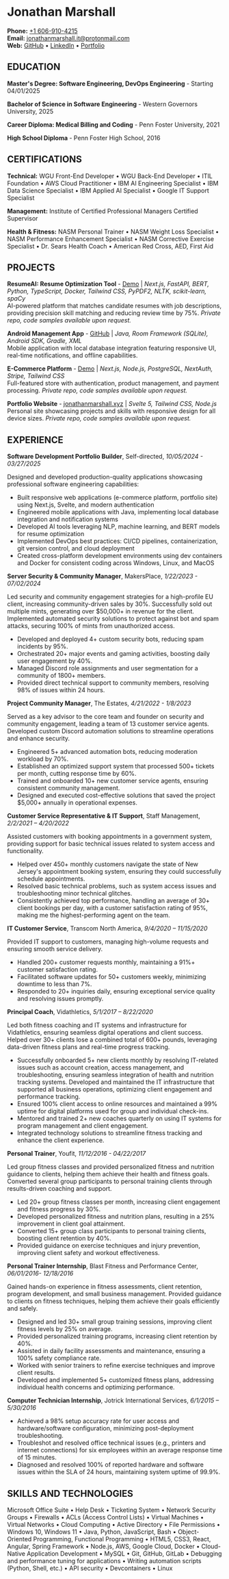 # Jonathan Marshall

**Phone:** [+1 606-910-4215](tel:+16069104215)  
**Email:** [jonathanmarshall.it@protonmail.com](mailto:jonathanmarshall.it@protonmail.com)  
**Web:** [GitHub](https://github.com/codebymarshall) • [LinkedIn](https://linkedin.com/in/codebymarshall) • [Portfolio](https://jonathanmarshall.xyz)

## EDUCATION

**Master's Degree: Software Engineering, DevOps Engineering**    - Starting 04/01/2025

**Bachelor of Science in Software Engineering**                   - Western Governors University, 2025  

**Career Diploma: Medical Billing and Coding** - Penn Foster University, 2021

**High School Diploma**                                                   - Penn Foster High School, 2016  

## CERTIFICATIONS

**Technical:** WGU Front-End Developer • WGU Back-End Developer • ITIL Foundation • AWS Cloud Practitioner • IBM AI Engineering Specialist • IBM Data Science Specialist • IBM Applied AI Specialist • Google IT Support Specialist

**Management:** Institute of Certified Professional Managers Certified Supervisor

**Health & Fitness:** NASM Personal Trainer • NASM Weight Loss Specialist • NASM Performance Enhancement Specialist • NASM Corrective Exercise Specialist • Dr. Sears Health Coach • American Red Cross, AED, First Aid

## PROJECTS

**ResumeAI: Resume Optimization Tool** - [Demo](https://resume-pilot-fp94.vercel.app/) | *Next.js, FastAPI, BERT, Python, TypeScript, Docker, Tailwind CSS, PyPDF2, NLTK, scikit-learn, spaCy*  
AI-powered platform that matches candidate resumes with job descriptions, providing precision skill matching and reducing review time by 75%. *Private repo, code samples available upon request.*

**Android Management App** - [GitHub](https://github.com/codebymarshall/mobile-app) | *Java, Room Framework (SQLite), Android SDK, Gradle, XML*  
Mobile application with local database integration featuring responsive UI, real-time notifications, and offline capabilities.

**E-Commerce Platform** - [Demo](https://eccomerce-store-nine.vercel.app/) | *Next.js, Node.js, PostgreSQL, NextAuth, Stripe, Tailwind CSS*  
Full-featured store with authentication, product management, and payment processing. *Private repo, code samples available upon request.*

**Portfolio Website** - [jonathanmarshall.xyz](https://jonathanmarshall.xyz) | *Svelte 5, Tailwind CSS, Node.js*  
Personal site showcasing projects and skills with responsive design for all device sizes. *Private repo, code samples available upon request.*

## EXPERIENCE

**Software Development Portfolio Builder**, Self-directed, *10/05/2024 - 03/27/2025*

Designed and developed production-quality applications showcasing professional software engineering capabilities:

- Built responsive web applications (e-commerce platform, portfolio site) using Next.js, Svelte, and modern authentication
- Engineered mobile applications with Java, implementing local database integration and notification systems
- Developed AI tools leveraging NLP, machine learning, and BERT models for resume optimization
- Implemented DevOps best practices: CI/CD pipelines, containerization, git version control, and cloud deployment
- Created cross-platform development environments using dev containers and Docker for consistent coding across Windows, Linux, and MacOS

**Server Security & Community Manager**, MakersPlace, *1/22/2023 - 07/02/2024*

Led security and community engagement strategies for a high-profile EU client, increasing community-driven sales by 30%. Successfully sold out multiple mints, generating over $50,000+ in revenue for the client. Implemented automated security solutions to protect against bot and spam attacks, securing 100% of mints from unauthorized access.

- Developed and deployed 4+ custom security bots, reducing spam incidents by 95%.
- Orchestrated 20+ major events and gaming activities, boosting daily user engagement by 40%.
- Managed Discord role assignments and user segmentation for a community of 1800+ members.
- Provided direct technical support to community members, resolving 98% of issues within 24 hours.

**Project Community Manager**, The Estates, *4/21/2022 - 1/8/2023*

Served as a key advisor to the core team and founder on security and community engagement, leading a team of 13 customer service agents. Developed custom Discord automation solutions to streamline operations and enhance security.

- Engineered 5+ advanced automation bots, reducing moderation workload by 70%.
- Established an optimized support system that processed 500+ tickets per month, cutting response time by 60%.
- Trained and onboarded 10+ new customer service agents, ensuring consistent community management.
- Designed and executed cost-effective solutions that saved the project $5,000+ annually in operational expenses.

**Customer Service Representative & IT Support**, Staff Management,  *2/2/2021 – 4/20/2022*

Assisted customers with booking appointments in a government system, providing support for basic technical issues related to system access and functionality.

- Helped over 450+ monthly customers navigate the state of New Jersey's appointment booking system, ensuring they could successfully schedule appointments.
- Resolved basic technical problems, such as system access issues and troubleshooting minor technical glitches.
- Consistently achieved top performance, handling an average of 30+ client bookings per day, with a customer satisfaction rating of 95%, making me the highest-performing agent on the team.

**IT Customer Service**, Transcom North America, *9/4/2020 – 11/15/2020*

Provided IT support to customers, managing high-volume requests and ensuring smooth service delivery.

- Handled 200+ customer requests monthly, maintaining a 91%+ customer satisfaction rating.
- Facilitated software updates for 50+ customers weekly, minimizing downtime to less than 7%.
- Responded to 20+ inquiries daily, ensuring exceptional service quality and resolving issues promptly.

**Principal Coach**, Vidathletics, *5/1/2017 – 8/22/2020*

Led both fitness coaching and IT systems and infrastructure for Vidathletics, ensuring seamless digital operations and client success. Helped over 30+ clients lose a combined total of 600+ pounds, leveraging data-driven fitness plans and real-time progress tracking.

- Successfully onboarded 5+ new clients monthly by resolving IT-related issues such as account creation, access management, and troubleshooting, ensuring seamless integration of health and nutrition tracking systems. Developed and maintained the IT infrastructure that supported all business operations, optimizing client engagement and performance tracking.
- Ensured 100% client access to online resources and maintained a 99% uptime for digital platforms used for group and individual check-ins.
- Mentored and trained 2+ new coaches quarterly on using IT systems for program management and client engagement.
- Integrated technology solutions to streamline fitness tracking and enhance the client experience.

**Personal Trainer**, Youfit, *11/12/2016 - 04/22/2017*

Led group fitness classes and provided personalized fitness and nutrition guidance to clients, helping them achieve their health and fitness goals. Converted several group participants to personal training clients through results-driven coaching and support.

- Led 20+ group fitness classes per month, increasing client engagement and fitness progress by 30%.
- Developed personalized fitness and nutrition plans, resulting in a 25% improvement in client goal attainment.
- Converted 15+ group class participants to personal training clients, boosting client retention by 40%.
- Provided guidance on exercise techniques and injury prevention, improving client safety and workout effectiveness.

**Personal Trainer Internship**, Blast Fitness and Performance Center, *06/01/2016- 12/18/2016*

Gained hands-on experience in fitness assessments, client retention, program development, and small business management. Provided guidance to clients on fitness techniques, helping them achieve their goals efficiently and safely.

- Designed and led 30+ small group training sessions, improving client fitness levels by 25% on average.
- Provided personalized training programs, increasing client retention by 40%.
- Assisted in daily facility assessments and maintenance, ensuring a 100% safety compliance rate.
- Worked with senior trainers to refine exercise techniques and improve client results.
- Developed and implemented 5+ customized fitness plans, addressing individual health concerns and optimizing performance.

**Computer Technician Internship**, Jotrick International Services, *6/1/2015 – 5/30/2016*

- Achieved a 98% setup accuracy rate for user access and hardware/software configuration, minimizing post-deployment troubleshooting.
- Troubleshot and resolved office technical issues (e.g., printers and internet connections) for six employees within an average response time of 15 minutes.
- Diagnosed and resolved 100% of reported hardware and software issues within the SLA of 24 hours, maintaining system uptime of 99.9%.

## SKILLS AND TECHNOLOGIES

Microsoft Office Suite • Help Desk • Ticketing System • Network Security Groups • Firewalls • ACLs (Access Control Lists) • Virtual Machines • Virtual Networks • Cloud Computing • Active Directory • File Permissions • Windows 10, Windows 11 • Java, Python, JavaScript, Bash • Object-Oriented Programming, Functional Programming • HTML5, CSS3, React, Angular, Spring Framework • Node.js, AWS, Google Cloud, Docker • Cloud-Native Application Development • MySQL • Git, GitHub, GitLab • Debugging and performance tuning for applications • Writing automation scripts (Python, Shell, etc.) • API security • Devcontainers • Linux
